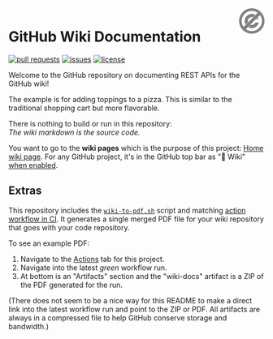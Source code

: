 <a href="./LICENSE.md">
<img src="./images/public-domain.svg" alt="Public Domain"
align="right" width="10%" height="auto"/>
</a>

# GitHub Wiki Documentation

[![pull requests](https://img.shields.io/github/issues-pr/binkley/wiki-docs.svg)](https://github.com/binkley/wiki-docs/pulls)
[![issues](https://img.shields.io/github/issues/binkley/wiki-docs.svg)](https://github.com/binkley/wiki-docs/issues/)
[![license](https://img.shields.io/badge/license-Public%20Domain-blue.svg)](http://unlicense.org/)

Welcome to the GitHub repository on documenting REST APIs for the GitHub wiki!

The example is for adding toppings to a pizza.
This is similar to the traditional shopping cart but more flavorable.

There is nothing to build or run in this repository:<br/>
_The wiki markdown is the source code._

You want to go to the **wiki pages** which is the purpose of this project:
[Home wiki page](//github.com/binkley/wiki-docs/wiki).
For any GitHub project, it's in the GitHub top bar as "📖 Wiki" [when
enabled](https://docs.github.com/en/communities/documenting-your-project-with-wikis).

## Extras

This repository includes the [`wiki-to-pdf.sh`](./wiki-to-pdf.sh) script and
matching [action workflow in CI](./.github/workflows/ci.yml).
It generates a single merged PDF file for your wiki repository that goes with
your code repository.

To see an example PDF:
1. Navigate to the [Actions](https://github.com/binkley/wiki-docs/actions) tab
   for this project.
2. Navigate into the latest _green_ workflow run.
3. At bottom is an "Artifacts" section and the "wiki-docs" artifact is a ZIP of
   the PDF generated for the run.

(There does not seem to be a nice way for this README to make a direct link
into the latest workflow run and point to the ZIP or PDF.
All artifacts are always in a compressed file to help GitHub conserve storage
and bandwidth.)
